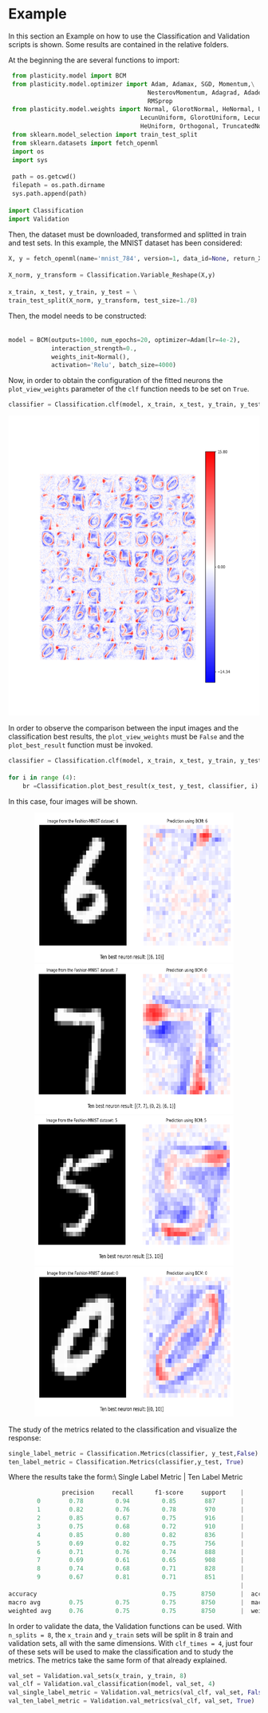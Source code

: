 # Example

In this section an Example on how to use the Classification and Validation scripts is shown. Some results are contained in the relative folders.

At the beginning the are several functions to import:

```python
 from plasticity.model import BCM
 from plasticity.model.optimizer import Adam, Adamax, SGD, Momentum,\
                                       NesterovMomentum, Adagrad, Adadelta,\
                                       RMSprop
 from plasticity.model.weights import Normal, GlorotNormal, HeNormal, Uniform,\
                                     LecunUniform, GlorotUniform, LecunNormal,\
                                     HeUniform, Orthogonal, TruncatedNormal
 from sklearn.model_selection import train_test_split
 from sklearn.datasets import fetch_openml
 import os
 import sys

 path = os.getcwd()
 filepath = os.path.dirname
 sys.path.append(path)

import Classification
import Validation

```

Then, the dataset must be downloaded, transformed and splitted in train and test sets. In this example, the MNIST dataset has been considered:

```python
X, y = fetch_openml(name='mnist_784', version=1, data_id=None, return_X_y=True)

X_norm, y_transform = Classification.Variable_Reshape(X,y)

x_train, x_test, y_train, y_test = \
train_test_split(X_norm, y_transform, test_size=1./8)
```

Then, the model needs to be constructed:

```python

model = BCM(outputs=1000, num_epochs=20, optimizer=Adam(lr=4e-2), 
            interaction_strength=0.,
            weights_init=Normal(),
            activation='Relu', batch_size=4000)
```

Now, in order to obtain the configuration of the fitted neurons the `plot_view_weights` parameter of the `clf` function needs to be set on `True`.

```python
classifier = Classification.clf(model, x_train, x_test, y_train, y_test, True)
```
<div align = "center">
<img src=https://github.com/SimoneFumagalli/Software_and_Computing/blob/main/BCM_Classification/Example/Classification/Plot_view_weights.png height = "600" width = "600">
</div>

In order to observe the comparison between the input images and the classification best results, the `plot_view_weights` must be `False` and the `plot_best_result` function must be invoked.
```python
classifier = Classification.clf(model, x_train, x_test, y_train, y_test)

for i in range (4):
    br =Classification.plot_best_result(x_test, y_test, classifier, i)
```
In this case, four images will be shown.

<div align="center">
<img src="https://github.com/SimoneFumagalli/Software_and_Computing/blob/main/BCM_Classification/Example/Classification/Figure_1.png"  height = "300" width = "400">
<img src="https://github.com/SimoneFumagalli/Software_and_Computing/blob/main/BCM_Classification/Example/Classification/Figure_2.png"  height = "300" width = "400">
</div>

<div align="center">
<img src="https://github.com/SimoneFumagalli/Software_and_Computing/blob/main/BCM_Classification/Example/Classification/Figure_3.png" 
height = "300" width = "400">
<img src="https://github.com/SimoneFumagalli/Software_and_Computing/blob/main/BCM_Classification/Example/Classification/Figure_4.png" 
height = "300" width = "400">
</div>

The study of the metrics related to the classification and visualize the response:
```python
single_label_metric = Classification.Metrics(classifier, y_test,False)
ten_label_metric = Classification.Metrics(classifier,y_test, True)
```

Where the results take the form:\\
Single Label Metric                                              | Ten Label Metric           
```python                                                        |         
               precision     recall      f1-score     support    |                 precision      recall     f1-score     support
        0        0.78         0.94         0.85        887       |        0          0.80         0.95         0.87        887
        1        0.82         0.76         0.78        970       |        1          0.66         0.98         0.79        970
        2        0.85         0.67         0.75        916       |        2          0.93         0.63         0.75        916
        3        0.75         0.68         0.72        910       |        3          0.84         0.79         0.82        910 
        4        0.85         0.80         0.82        836       |        4          0.83         0.71         0.77        836
        5        0.69         0.82         0.75        756       |        5          0.77         0.75         0.76        756
        6        0.71         0.76         0.74        888       |        6          0.80         0.95         0.87        888
        7        0.69         0.61         0.65        908       |        7          0.76         0.74         0.75        908
        8        0.74         0.68         0.71        828       |        8          0.85         0.49         0.62        828
        9        0.67         0.81         0.71        851       |        9          0.67         0.72         0.69        851
                                                                 |
accuracy                                   0.75       8750       |  accuracy                                   0.78       8750
macro avg        0.75         0.75         0.75       8750       |  macro avg        0.79         0.77         0.77       8750
weighted avg     0.76         0.75         0.75       8750       |  weighted avg     0.79         0.78         0.77       8750

```

In order to validate the data, the Validation functions can be used. With `n_splits = 8`, the `x_train` and `y_train` sets will be split in 8 train and validation sets, all with the same dimensions. With `clf_times = 4`, just four of these sets will be used to make the classification and to study the metrics. The metrics take the same form of that already explained.

```python
val_set = Validation.val_sets(x_train, y_train, 8)
val_clf = Validation.val_classification(model, val_set, 4)
val_single_label_metric = Validation.val_metrics(val_clf, val_set, False)
val_ten_label_metric = Validation.val_metrics(val_clf, val_set, True)
```